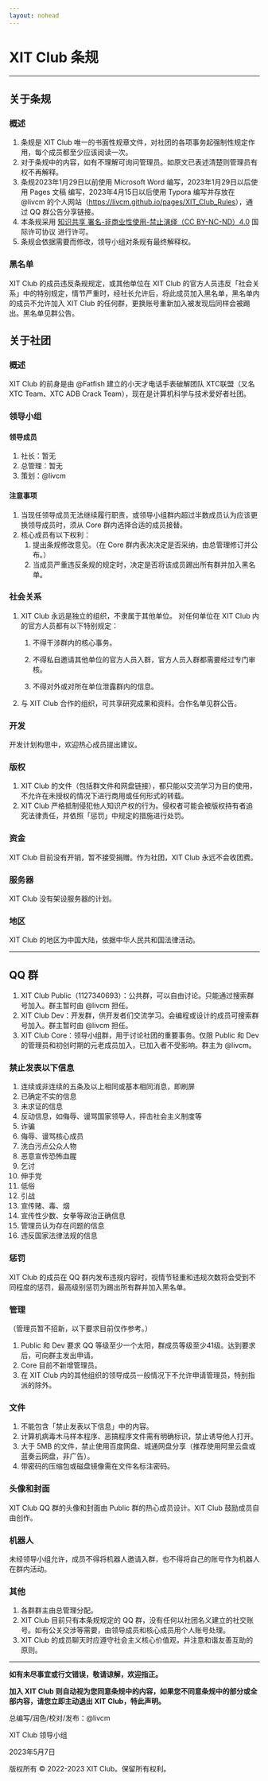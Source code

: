 ```yaml
---
layout: nohead
---
```


# XIT Club 条规

------

## 关于条规

### 概述

1. 条规是 XIT Club 唯一的书面性规章文件，对社团的各项事务起强制性规定作用，每个成员都至少应该阅读一次。
2. 对于条规中的内容，如有不理解可询问管理员。如原文已表述清楚则管理员有权不再解释。
3. 条规2023年1月29日以前使用 Microsoft Word 编写，2023年1月29日以后使用 Pages 文稿 编写，2023年4月15日以后使用 Typora 编写并存放在 @livcm 的个人网站（<https://livcm.github.io/pages/XIT_Club_Rules>），通过 QQ 群公告分享链接。
4. 本条规采用 [知识共享 署名-非商业性使用-禁止演绎（CC BY-NC-ND）4.0](https://creativecommons.org/licenses/by-nc-nd/4.0/deed.zh "知识共享 署名-非商业性使用-禁止演绎 4.0")  国际许可协议 进行许可。
5. 条规会依据需要而修改，领导小组对条规有最终解释权。

### 黑名单

XIT Club 的成员违反条规规定，或其他单位在 XIT Club 的官方人员违反「社会关系」中的特别规定，情节严重时，经社长允许后，将此成员加入黑名单，黑名单内的成员不允许加入 XIT Club 的任何群，更换账号重新加入被发现后同样会被踢出。黑名单见群公告。

## 关于社团

### 概述

XIT Club 的前身是由 @Fatfish 建立的小天才电话手表破解团队 XTC联盟（又名XTC Team、XTC ADB Crack Team），现在是计算机科学与技术爱好者社团。

### 领导小组

#### 领导成员

1. 社长：暂无
2. 总管理：暂无
3. 策划：@livcm

#### 注意事项

1. 当现任领导成员无法继续履行职责，或领导小组群内超过半数成员认为应该更换领导成员时，须从 Core 群内选择合适的成员接替。
2. 核心成员有以下权利：
   1. 提出条规修改意见。（在 Core 群内表决决定是否采纳，由总管理修订并公布。）
   2. 当成员严重违反条规的规定时，决定是否将该成员踢出所有群并加入黑名单。

### 社会关系

1. XIT Club 永远是独立的组织，不隶属于其他单位。
   对任何单位在 XIT Club 内的官方人员都有以下特别规定：

   1. 不得干涉群内的核心事务。

   2. 不得私自邀请其他单位的官方人员入群，官方人员入群都需要经过专门审核。

   3. 不得对外或对所在单位泄露群内的信息。

2. 与 XIT Club 合作的组织，可共享研究成果和资料。合作名单见群公告。

### 开发

开发计划构思中，欢迎热心成员提出建议。

### 版权

1. XIT Club 的文件（包括群文件和网盘链接），都只能以交流学习为目的使用，不允许在未授权的情况下进行商用或任何形式的转载。
2. XIT Club 严格抵制侵犯他人知识产权的行为。侵权者可能会被版权持有者追究法律责任，并依照「惩罚」中规定的措施进行处罚。

### 资金

XIT Club 目前没有开销，暂不接受捐赠。作为社团，XIT Club 永远不会收团费。

### 服务器

 XIT Club 没有架设服务器的计划。

### 地区

XIT Club 的地区为中国大陆，依据中华人民共和国法律活动。

------

## QQ 群

1. XIT Club Public（1127340693）：公共群，可以自由讨论。只能通过搜索群号加入。群主暂时由 @livcm 担任。
2. XIT Club Dev：开发群，供开发者们交流学习。会编程或设计的成员可搜索群号加入。群主暂时由 @livcm 担任。
3. XIT Club Core：领导小组群，用于讨论社团的重要事务。仅限 Public 和 Dev 的管理员和初创时期的元老成员加入，已加入者不受影响。群主为 @livcm。

### 禁止发表以下信息

1. 连续或非连续的五条及以上相同或基本相同消息，即刷屏
2. 已确定不实的信息
3. 未求证的信息
4. 反动信息，如侮辱、谩骂国家领导人，抨击社会主义制度等
5. 诈骗
6. 侮辱、谩骂核心成员
7. 洗白污点公众人物
8. 恶意宣传恐怖血腥
9. 乞讨
10. 伸手党
11. 低俗
12. 引战
13. 宣传赌、毒、烟
14. 宣传性少数、女拳等政治正确信息
15. 管理员认为存在问题的信息
16. 违反国家法律法规的信息

### 惩罚

XIT Club 的成员在 QQ 群内发布违规内容时，视情节轻重和违规次数将会受到不同程度的惩罚，最高级别惩罚为踢出所有群并加入黑名单。

### 管理

（管理员暂不招新，以下要求目前仅作参考。）

1. Public 和 Dev 要求 QQ 等级至少一个太阳，群成员等级至少41级。达到要求后，可向群主发出申请。
2. Core 目前不新增管理员。
3. 在 XIT Club 内的其他组织的领导成员一般情况下不允许申请管理员，特别指派的除外。

### 文件

1. 不能包含「禁止发表以下信息」中的内容。
2. 计算机病毒木马样本程序、恶搞程序文件需有明确标识，禁止诱导他人打开。
3. 大于 5MB 的文件，禁止使用百度网盘、城通网盘分享（推荐使用阿里云盘或蓝奏云网盘，非广告）。
4. 带密码的压缩包或磁盘镜像需在文件名标注密码。

### 头像和封面

XIT Club QQ 群的头像和封面由 Public 群的热心成员设计。XIT Club 鼓励成员自由创作。

### 机器人

未经领导小组允许，成员不得将机器人邀请入群，也不得将自己的账号作为机器人在群内活动。

### 其他

1. 各群群主由总管理分配。
2. XIT Club 目前只有本条规规定的 QQ 群，没有任何以社团名义建立的社交账号。如有公关交涉等需要，由领导成员和核心成员用个人账号处理。
3. XIT Club 的成员聊天时应遵守社会主义核心价值观，并注意和谐友善互助的原则。

---

**如有未尽事宜或行文错误，敬请谅解，欢迎指正。**

**加入 XIT Club 则自动视为您同意条规中的内容，如果您不同意条规中的部分或全部内容，请您立即主动退出 XIT Club，特此声明。**

总编写/润色/校对/发布：@livcm

XIT Club 领导小组

2023年5月7日

版权所有 &copy; 2022-2023 XIT Club。保留所有权利。
